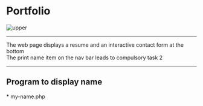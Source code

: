 # Portfolio
![upper](https://user-images.githubusercontent.com/41896862/130001470-5e6169bb-5c4c-47a1-94f7-6458fcbe56e8.PNG)
<hr>
The web page displays a resume and an interactive contact form at the bottom
<br>
The print name item on the nav bar leads to compulsory task 2
<hr>
<h2>Program to display name</h2>
* my-name.php
